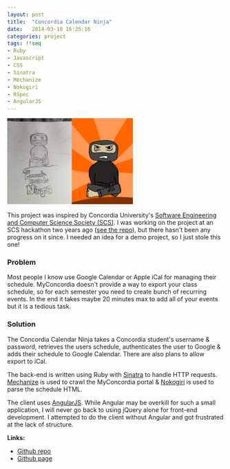 ```yaml
---
layout: post
title:  "Concordia Calendar Ninja"
date:   2014-03-10 16:25:16
categories: project
tags: !!seq
- Ruby
- Javascript
- CSS
- Sinatra
- Mechanize
- Nokogiri
- RSpec
- AngularJS
---
```


<img src="../public/images/ccn_sketch.jpg" style="height:200px"><img src="../public/images/ccn_v1.png" style="height:200px">

This project was inspired by Concordia University's [Software Engineering and Computer Science Society (SCS)](http://scs.ecaconcordia.ca/).  I was working on the project at an SCS hackathon two years ago ([see the repo](https://github.com/SCS-hackers-group/Schedule-To-Calendar)), but there hasn't been any progress on it since.  I needed an idea for a demo project, so I just stole this one!

### Problem

Most people I know use Google Calendar or Apple iCal for managing their schedule.  MyConcordia doesn't provide a way to export your class schedule, so for each semester you need to create bunch of recurring events.  In the end it takes maybe 20 minutes max to add all of your events but it is a tedious task.

### Solution

The Concordia Calendar Ninja takes a Concordia student's username & password, retrieves the users schedule, authenticates the user to Google & adds their schedule to Google Calendar.  There are also plans to allow export to iCal.

The back-end is written using Ruby with [Sinatra](http://www.sinatrarb.com/) to handle HTTP requests.  [Mechanize](http://docs.seattlerb.org/mechanize/) is used to crawl the MyConcordia portal & [Nokogiri](http://nokogiri.org/) is used to parse the schedule HTML.

The client uses [AngularJS](https://angularjs.org/).  While Angular may be overkill for such a small application, I will never go back to using jQuery alone for front-end development.  I attempted to do the client without Angular and got frustrated at the lack of structure.

__Links:__

- [Github repo](https://github.com/connorbode/ConcordiaCalendarNinja)
- [Github page](http://connorbode.github.io/ConcordiaCalendarNinja/)
